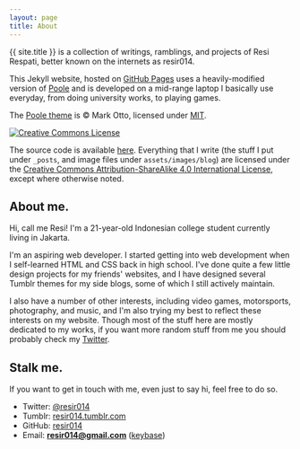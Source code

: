 ```yaml
---
layout: page
title: About
---
```


{{ site.title }} is a collection of writings, ramblings, and projects of Resi Respati, better known on the internets as resir014.

This Jekyll website, hosted on [GitHub Pages](https://pages.github.com/) uses a heavily-modified version of [Poole](http://getpoole.com/) and is developed on a mid-range laptop I basically use everyday, from doing university works, to playing games.

The [Poole theme](http://getpoole.com/) is &copy; Mark Otto, licensed under [MIT](https://github.com/poole/poole/blob/master/LICENSE.md).

<a rel="license" href="http://creativecommons.org/licenses/by-sa/4.0/">
  <img alt="Creative Commons License" style="border-radius:0" src="https://i.creativecommons.org/l/by-sa/4.0/88x31.png" />
</a>

The source code is available [here](https://github.com/resir014/resir014.github.io). Everything that I write (the stuff I put under `_posts`, and image files under `assets/images/blog`) are licensed under the <a rel="license" href="http://creativecommons.org/licenses/by-sa/4.0/">Creative Commons Attribution-ShareAlike 4.0 International License</a>, except where otherwise noted.

## About me.

Hi, call me Resi! I'm a 21-year-old Indonesian college student currently living in Jakarta.

I'm an aspiring web developer. I started getting into web development when I self-learned HTML and CSS back in high school. I've done quite a few little design projects for my friends' websites, and I have designed several Tumblr themes for my side blogs, some of which I still actively maintain.

I also have a number of other interests, including video games, motorsports, photography, and music, and I'm also trying my best to reflect these interests on my website. Though most of the stuff here are mostly dedicated to my works, if you want more random stuff from me you should probably check my [Twitter](https://twitter.com/resir014).

## Stalk me.

If you want to get in touch with me, even just to say hi, feel free to do so.

* Twitter: [@resir014](https://twitter.com/resir014)
* Tumblr: [resir014.tumblr.com](http://resir014.tumblr.com/)
* GitHub: [resir014](https://github.com/resir014)
* Email: **resir014@gmail.com** ([keybase](https://keybase.io/resir014))
